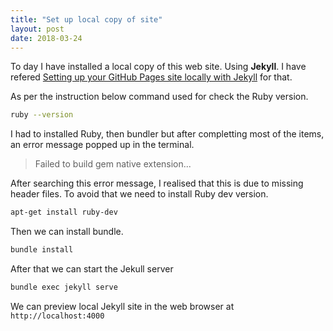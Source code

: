 ```yaml
---
title: "Set up local copy of site"
layout: post
date: 2018-03-24
---
```


To day I have installed a local copy of this web site. Using **Jekyll**.
I have refered [Setting up your GitHub Pages site locally with Jekyll](https://help.github.com/articles/setting-up-your-github-pages-site-locally-with-jekyll/) for that.

As per the instruction below command used for check the Ruby version.

```bash
ruby --version
```
I had to installed Ruby, then bundler but after completting most of the items, an error message popped up in the terminal.

> Failed to build gem native extension...

After searching this error message, I realised that this is due to missing header files. To avoid that we need to install Ruby dev version.

```bash
apt-get install ruby-dev

```
Then we can install bundle.

```bash
bundle install

```

After that we can start the Jekull server


```bash
bundle exec jekyll serve

```
We can preview local Jekyll site in the web browser at `http://localhost:4000`

